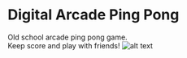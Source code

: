 # Digital Arcade Ping Pong 

Old school arcade ping pong game. <br>
Keep score and play with friends!
![alt text](https://github.com/phamtony/classicPingPong/blob/master/Screen%20Shot%202021-02-25%20at%209.38.16%20PM.png?raw=true)

